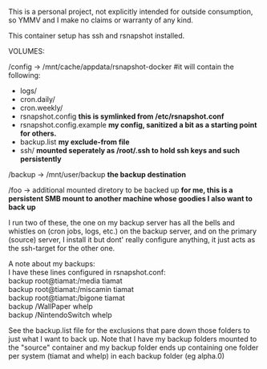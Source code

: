 This is a personal project, not explicitly intended for outside consumption, so YMMV and I make no claims or warranty of any kind.  

This container setup has ssh and rsnapshot installed.

VOLUMES:  

/config -> /mnt/cache/appdata/rsnapshot-docker #it will contain the following:  
  - logs/  
  - cron.daily/  
  - cron.weekly/  
  - rsnapshot.config  **this is symlinked from /etc/rsnapshot.conf**  
  - rsnapshot.config.example **my config, sanitized a bit as a starting point for others.**  
  - backup.list   **my exclude-from file**  
  - ssh/ **mounted seperately as /root/.ssh to hold ssh keys and such persistently**  

/backup -> /mnt/user/backup **the backup destination**  

/foo -> additional mounted diretory to be backed up **for me, this is a persistent SMB mount to another machine whose goodies I also want to back up**  

I run two of these, the one on my backup server has all the bells and whistles on (cron jobs, logs, etc.) on the backup server, and on the primary (source) server, I install it but dont' really configure anything, it just acts as the ssh-target for the other one.

A note about my backups:  
I have these lines configured in rsnapshot.conf:  
backup  root@tiamat:/media      tiamat  
backup  root@tiamat:/miscamin   tiamat  
backup  root@tiamat:/bigone     tiamat  
backup  /WallPaper      whelp  
backup  /NintendoSwitch whelp  

See the backup.list file for the exclusions that pare down those folders to just what I want to back up.  Note that I have my backup folders mounted to the "source" container and my backup folder ends up containing one folder per system (tiamat and whelp) in each backup folder (eg alpha.0)
